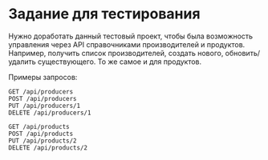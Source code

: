 # Задание для тестирования

Нужно доработать данный тестовый проект, чтобы была возможность управления через API справочниками производителей и продуктов.
Например, получить список производителей, создать нового, обновить/удалить существующего. То же самое и для продуктов.

Примеры запросов:
```
GET /api/producers
POST /api/producers
PUT /api/producers/1
DELETE /api/producers/1

GET /api/products
POST /api/products
PUT /api/products/2
DELETE /api/products/2
```
